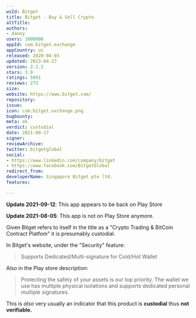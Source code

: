 ```yaml
---
wsId: Bitget
title: Bitget - Buy & Sell Crypto
altTitle: 
authors:
- danny
users: 1000000
appId: com.bitget.exchange
appCountry: us
released: 2020-04-03
updated: 2023-04-27
version: 2.1.2
stars: 3.9
ratings: 5691
reviews: 273
size: 
website: https://www.bitget.com/
repository: 
issue: 
icon: com.bitget.exchange.png
bugbounty: 
meta: ok
verdict: custodial
date: 2021-09-17
signer: 
reviewArchive: 
twitter: bitgetglobal
social:
- https://www.linkedin.com/company/bitget
- https://www.facebook.com/BitgetGlobal
redirect_from: 
developerName: Singapore Bitget pte ltd.
features: 

---
```


**Update 2021-09-12**: This app appears to be back on Play Store

**Update 2021-08-05**: This app is not on Play Store anymore.

Given Bitget refers to itself in the title as a "Crypto Trading & BitCoin Contract Platfom" it is presumably custodial.

In Bitget's website, under the "Security" feature:
> Supports Dedicated/Multi-signature for Cold/Hot Wallet

Also in the Play store description:

> Protecting the safety of your assets is our top priority. The wallet we use has multiple physical isolations and supports dedicated personal multiple signatures.

This is *also* very usually an indicator that this product is **custodial** thus **not verifiable.** 

